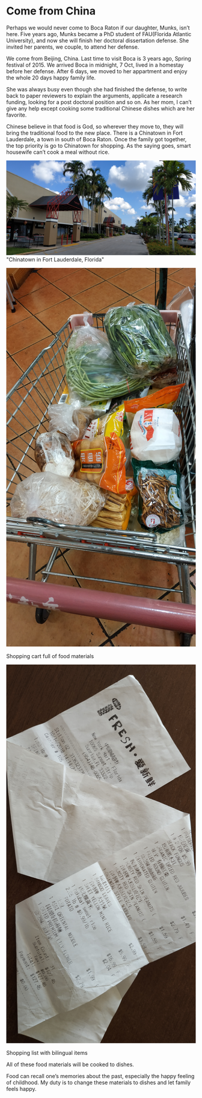 # Come from China



Perhaps we would never come to Boca Raton if our daughter, Munks, isn’t here. Five years ago, Munks became a PhD student of FAU(Florida Atlantic University), and now she will finish her doctoral dissertation defense. She invited her parents, we couple, to attend her defense.



We come from Beijing, China. Last time to visit Boca is 3 years ago, Spring festival of 2015. We arrived Boca in midnight, 7 Oct, lived in a homestay before her defense. After 6 days, we moved to her appartment and enjoy the whole 20 days happy family life.



She was always busy even though she had finished the defense, to write back to paper reviewers to explain the arguments, applicate a research funding, looking for a post doctoral position and so on. As her mom, I can’t give any help except cooking some traditional Chinese dishes which are  her favorite.         



Chinese believe in that food is God, so wherever they move to, they will bring the traditional food to the new place. There is a Chinatown in Fort Lauderdale, a town in south of Boca Raton. Once the family got together, the top priority is go to Chinatown for shopping. As the saying goes, smart housewife can’t cook a meal without rice.

![chinatown1](chinatown_20181014_131125.jpg) "Chinatown in Fort Lauderdale, Florida"





![chinatown2](chinatown_20181014_135926.jpg)

Shopping cart full of food materials



![shopping list](chinatown_20181111_101527.jpg)

Shopping list with bilingual items



All of these food materials will be cooked to dishes.



Food can recall one’s memories about the past, especially the happy feeling of childhood. My duty is to change these materials to dishes and let family feels happy.